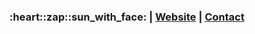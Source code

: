<div align="center">
  <h3> :heart::zap::sun_with_face: | <a href="https://bxkr.org">Website</a> | <a href="https://t.me/qikel">Contact</a></h3>
</div>
